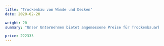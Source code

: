 ```yaml
---
title: "Trockenbau von Wände und Decken"
date: 2020-02-20

weight: 20
summary: "Unser Unternehmen bietet angemessene Preise für Trockenbauarbeiten an. Erfahrene Handwerker werden die Decke von beliebiger Komplexität machen, die Installation von Trockenbauelementen an den Wänden durchführen oder Trennwände, Nischen, Regale usw. erstellen."

price: 222333
---
```

